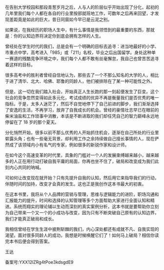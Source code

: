 在告别大学校园和那段青葱岁月之后，人与人的阶层似乎开始出现了分化，起初的几年里我们每个人都在各自的行业里按部就班地工作，可数年之后再来回望，才发现差距竟是如此的巨大，昔日同窗如今早已是云泥之别。 

如果说，在我经历的职场人生中，有什么事情是我领悟到的最重要的东西，那就是：你的认知边界将决定你到底会拥有怎样的人生。 

曾经处在学生时代的我们，总是会有一个明确的目标去追寻：进当地最好的小学、市重点中学，高考进入「985」或「211」名校，毕业之后出国留学。身处这种单一赛道的残酷竞争环境之中，我们每个人都不敢有丝毫懈怠，我自己也曾苦苦追寻着这样的目标。 

很多高考中的胜利者曾经自信地认为，那些去了一个不那么知名的大学的人，相比于进了清华、北大、哈佛、耶鲁的同龄人，他们被排除在了某一种可能性之外。 

但是，这一切在我们踏入社会，开始真正人生长跑的那一刻起便发生了巨变。这个社会的竞争忽然变得如此多元化，考试成绩的优异不再是衡量我们是否优秀的唯一指标。于是，太多人迷茫了，然后不自觉地停下了自己前进的脚步，我们渐渐选择了安逸的生活，不再学习，放弃了自我成长的机会。曾经的豪情壮志早已在眼前的柴米油盐和工作琐事中消散，本该是不断进取的我们却任凭自己的智力巅峰永远地停留在了 18 岁的那个夏天。 

分化悄然开始，很多以前不那么优秀的人开始抓住机会，逐渐在自己所处的行业里崭露头角；也有一些毫无背景，却利用工作之余持续做自己擅长事情的人，现在俨然成了该领域内小有名气的专家，例如很多的新锐作家和设计师。 

在如今这个高速变革的时代里，具象的门槛对一个人的发展束缚越来越小，越来越多的人正在用行动打破自我平庸的局面，你再也坐不住了，破局和改变成为我们此刻内心共同的呐喊。 

可如何让改变现在就开始？只有先提升自我的认知，然后用它来指导我们的行动，伴随时间的加持，改变才会真的发生。这也正是我创作这本书最大的初衷。 

在这本书里，我将从个人品牌的营销与管理，思维与逻辑能力的进阶，职场沟通和汇报能力的提升，时间和选择的认知管理等多个方面帮助大家进行全面认知和精进。系统而翔实的理论辅以生动而深刻的真实案例分析，这本书就是要帮助你立刻为自己带来一个又一个的小成功与改变，因为只有不断突破自己原有的认知边界，我们才能真正破局和成长。 

我相信曾经在学生生涯中披荆斩棘的我们，内心深处都还有成就不凡、自我实现的渴望。面对很多同龄人的成功，我想是时候唤醒它们了！如何马上破局？相信你读完本书后便会得到答案。 

王达 

备案号:YXX12lZRg4tPoe3kdsgdE9